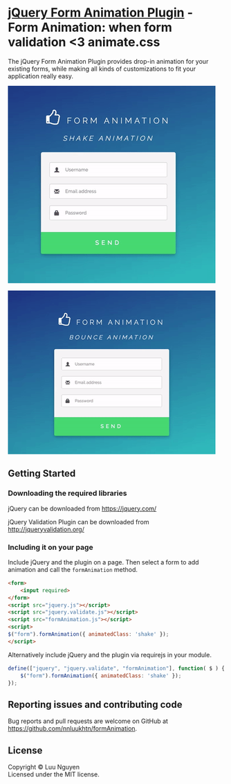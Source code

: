 [jQuery Form Animation Plugin](https://github.com/nnluukhtn/formAnimation) - Form Animation: when form validation <3 animate.css
================================

The jQuery Form Animation Plugin provides drop-in animation for your existing forms, while making all kinds of customizations to fit your application really easy.

![Screenshot](screenshots/shake_animation.gif)

![Screenshot](screenshots/bounce_animation.gif)

## Getting Started

### Downloading the required libraries

jQuery can be downloaded from https://jquery.com/

jQuery Validation Plugin can be downloaded from http://jqueryvalidation.org/

### Including it on your page

Include jQuery and the plugin on a page. Then select a form to add animation and call the `formAnimation` method.

```html
<form>
	<input required>
</form>
<script src="jquery.js"></script>
<script src="jquery.validate.js"></script>
<script src="formAnimation.js"></script>
<script>
$("form").formAnimation({ animatedClass: 'shake' });
</script>
```

Alternatively include jQuery and the plugin via requirejs in your module.

```js
define(["jquery", "jquery.validate", "formAnimation"], function( $ ) {
	$("form").formAnimation({ animatedClass: 'shake' });
});
```

## Reporting issues and contributing code

Bug reports and pull requests are welcome on GitHub at https://github.com/nnluukhtn/formAnimation.

## License
Copyright &copy; Luu Nguyen<br>
Licensed under the MIT license.
